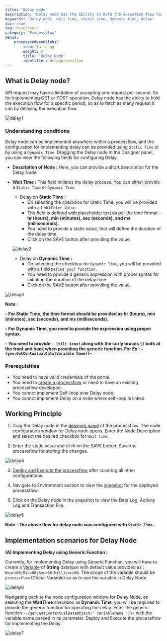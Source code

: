 ```yaml
---
title: "Delay Node"
description: "Delay node has the ability to hold the execution flow for a specific period, so as to fetch as many request it can by delaying the execution flow."
keywords: "Delay node, wait time, static time, dynamic time, delay"
toc: true
tag: developers
category: "Processflow"
menus: 
    processnodeandlinks:
        icon: fa fa-gg
        weight: 5
        title: "Delay Node" 
        identifier: delayprocesflow
---
```


## What is Delay node?

API request may have a limitation of accepting one request per second. So for implementing GET or POST operation, Delay node has the ability to hold the execution flow for a specific period, so as to fetch as many request it can by delaying the execution flow.

![delay1](\staticfiles\processflow\media\delaynode1.png)

### Understanding conditions

Delay node can be implemented anywhere within a processflow, and the configuration for implementing delay can be provided using `Static Time` or by using a `Dynamic Time`.
Dragging the Delay node in the Designer panel, you can view the following fields for configuring Delay.

- **Description of Node :** Here, you can provide a short description for the Delay Node.
- **Wait Time :** This field initiates the delay process. You can either provide a `Static Time` or `Dynamic Time`.

    - Delay on **Static Time :**
        - On selecting the checkbox for Static Time, you will be provided with a field `Enter Value`.
        - The field is defined with placeholder text as per the time format - **hr (hours), min (minutes), sec (seconds), and ms (milliseconds).**
        - You need to provide a static value, that will define the duration of the delay time.
        - Click on the SAVE button after providing the value.

    ![delay2](\staticfiles\processflow\media\delaynode2.png)

    - Delay on **Dynamic Time :**
        - On selecting the checkbox for `Dynamic Time`, you will be provided with a field `Define your function`.
        - You need to provide a generic expression with proper syntax for initiating the duration of the delay time.
        - Click on the SAVE button after providing the value.

![delay3](\staticfiles\processflow\media\delaynode3.png)

**Note :**

**- For Static Time, the time format should be provided as hr (hours), min (minutes), sec (seconds), and ms (milliseconds).**

**- For Dynamic Time, you need to provide the expression using proper syntax.**

**- You need to provide `~ (tilt icon)` along with the curly braces `{}` both at the front and back when providing the generic function. For Ex : `~{gen:GetContextualData(Variable Name)}~`**

### Prerequisities

- You need to have valid credentials of the portal.
- You need to [create a processflow](/getting%20started/create-your-first-processflow/) or need to have an existing processflow developed.
- You cannot implement Self-loop over Delay node.
- You cannot implement Delay on a node where self-loop is linked.

## Working Principle

1) Drag the Delay node in the [designer panel](/processflow/components-of-processflow/) of the processflow. The node configuration window for Delay node opens. Enter the Node Description and select the desired checkbox for `Wait Time`.

2) Enter the static value and click on the SAVE button. Save the processflow for storing the changes.

![delay4](\staticfiles\processflow\media\delaynode4.png)

3) [Deploy and Execute the processflow](/processflow/deploying-and-executing-processflow/) after covering all other configurations.

4) Navigate to Environment section to view the [snapshot](/processflow/snapshot-processflow/) for the deployed processflow.

5) Click on the Delay node in the snapshot to view the Data Log, Activity Log and Transaction File.

![delay5](\staticfiles\processflow\media\delaynode5.png)

**Note : The above flow for delay node was configured with `Static Time`.**

## Implementation scenarios for Delay Node

**(A) Implementing Delay using Generic Function :**

Currently, for implementing Delay using Generic Function, you will have to create a [Variable](/processflow/working-with-variable/#creating-variable) of **String** datatype with default value provided as : `Hour=00;Min=00;Sec=00;Millisec=00`. The scope of the variable should be `processflow` (Global Variable) so as to use the variable in Delay Node.

![delay6](\staticfiles\processflow\media\delaynode6.png)

Navigating back to the node configuration window for Delay Node, on selecting the **WaitTime** checkbox as **Dynamic Time**, you will be required to provide the generic function for operating the delay. Enter the generic function `~~{gen:GetContextualDataObject(' VariableName ')}~` with the variable name passed in its parameter. 
Deploy and Execute the processflow for implementing the Delay.

![delay7](\staticfiles\processflow\media\delaynode7.png)
